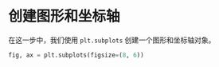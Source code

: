 # 创建图形和坐标轴

在这一步中，我们使用 `plt.subplots` 创建一个图形和坐标轴对象。

```python
fig, ax = plt.subplots(figsize=(8, 6))
```
